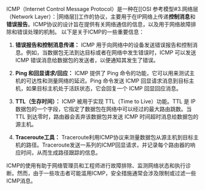 ICMP（Internet Control Message Protocol）是一种在[[OSI 参考模型#3.网络层（Network Layer）：|网络层]]工作的协议，主要用于在IP网络上传递**控制消息**和**错误报告**。ICMP协议的设计旨在提供有关网络通信的信息，以及用于网络故障排除和错误处理的机制。
以下是关于ICMP的一些重要信息：

1. **错误报告和控制消息传递：** ICMP 用于向网络中的设备发送错误报告和控制消息。例如，当数据包无法到达目标或者在网络中发生错误时，ICMP 可以发送 ICMP 错误消息给数据包的发送者，以便通知其发生了错误。

2. **Ping 和回显请求/回应：** ICMP 提供了 Ping 命令的功能，它可以用来测试主机的可达性和测量网络的延迟。Ping 命令发送 ICMP 回显请求消息到目标主机，如果目标主机处于活跃状态，它会回复一个 ICMP 回显回应消息。

3. **TTL（生存时间）：** ICMP 被用于实现 TTL（Time to Live）功能。TTL 是 IP 数据包的一个字段，它指定了数据包在网络中可以经过的最大路由跳数。当 TTL 到达零时，路由器会丢弃该数据包并发送 ICMP 时间超时消息给数据包的源主机。

4. **Traceroute工具：** Traceroute利用ICMP协议来测量数据包从源主机到目标主机的路径。Traceroute发送一系列的ICMP回显请求，并记录每个路由器的响应时间，从而生成路径跟踪的信息。

ICMP的使用有助于网络管理员和工程师进行故障排除、监测网络状态和执行诊断。然而，由于一些攻击者可能滥用ICMP，安全措施通常会涉及限制或过滤一些ICMP消息。